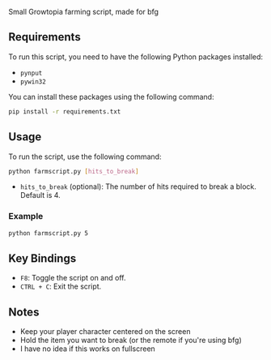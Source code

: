 Small Growtopia farming script, made for bfg

## Requirements

To run this script, you need to have the following Python packages installed:

- `pynput`
- `pywin32`

You can install these packages using the following command:

```bash
pip install -r requirements.txt
```

## Usage

To run the script, use the following command:

```bash
python farmscript.py [hits_to_break]
```

- `hits_to_break` (optional): The number of hits required to break a block. Default is 4.

### Example

```bash
python farmscript.py 5
```

## Key Bindings

- `F8`: Toggle the script on and off.
- `CTRL + C`: Exit the script.

## Notes

- Keep your player character centered on the screen
- Hold the item you want to break (or the remote if you're using bfg)
- I have no idea if this works on fullscreen

